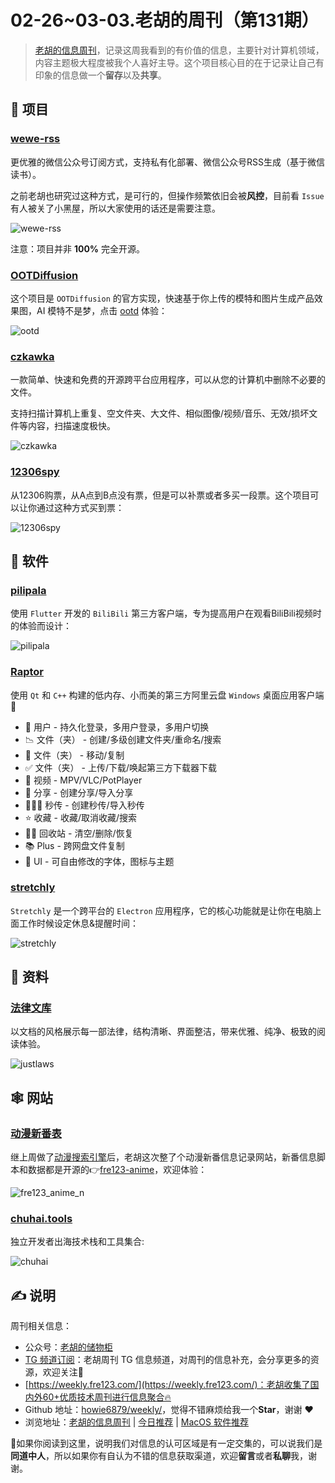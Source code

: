 # 02-26~03-03.老胡的周刊（第131期）

> [老胡的信息周刊](https://weekly.howie6879.com/)，记录这周我看到的有价值的信息，主要针对计算机领域，内容主题极大程度被我个人喜好主导。这个项目核心目的在于记录让自己有印象的信息做一个**留存**以及**共享**。

## 🎯 项目

### [wewe-rss](https://github.com/cooderl/wewe-rss)

更优雅的微信公众号订阅方式，支持私有化部署、微信公众号RSS生成（基于微信读书）。

之前老胡也研究过这种方式，是可行的，但操作频繁依旧会被**风控**，目前看 `Issue` 有人被关了小黑屋，所以大家使用的话还是需要注意。

![wewe-rss](https://images-1252557999.file.myqcloud.com/uPic/wewe-rss.jpg)

注意：项目并非 **100%** 完全开源。

### [OOTDiffusion](https://github.com/levihsu/OOTDiffusion)

这个项目是 `OOTDiffusion` 的官方实现，快速基于你上传的模特和图片生成产品效果图，AI 模特不是梦，点击 [ootd](https://ootd.ibot.cn/) 体验：

![ootd](https://images-1252557999.file.myqcloud.com/uPic/ootd.jpg)

### [czkawka](https://github.com/qarmin/czkawka)

一款简单、快速和免费的开源跨平台应用程序，可以从您的计算机中删除不必要的文件。

支持扫描计算机上重复、空文件夹、大文件、相似图像/视频/音乐、无效/损坏文件等内容，扫描速度极快。

![czkawka](https://images-1252557999.file.myqcloud.com/uPic/czkawka.jpg)

### [12306spy](https://github.com/elroy93/12306spy)

从12306购票，从A点到B点没有票，但是可以补票或者多买一段票。这个项目可以让你通过这种方式买到票：

![12306spy](https://images-1252557999.file.myqcloud.com/uPic/12306spy.jpg)

## 🤖 软件

### [pilipala](https://github.com/guozhigq/pilipala)

使用 `Flutter` 开发的 `BiliBili` 第三方客户端，专为提高用户在观看BiliBili视频时的体验而设计：

![pilipala](https://images-1252557999.file.myqcloud.com/uPic/pilipala.jpg)

### [Raptor](https://github.com/InfpHub/Raptor)

使用 `Qt` 和 `C++` 构建的低内存、小而美的第三方阿里云盘 `Windows` 桌面应用客户端🚀

- 🧬 用户 - 持久化登录，多用户登录，多用户切换
- 📉 文件（夹） - 创建/多级创建文件夹/重命名/搜索
- 💅 文件（夹） - 移动/复制
- ✅ 文件（夹） - 上传/下载/唤起第三方下载器下载
- 🎪 视频 - MPV/VLC/PotPlayer
- 💸 分享 - 创建分享/导入分享
- 🦹🏻‍♀️ 秒传 - 创建秒传/导入秒传
- ⭐️ 收藏 - 收藏/取消收藏/搜索
- 🕵️‍♂️ 回收站 - 清空/删除/恢复
- 📚 Plus - 跨网盘文件复制
- 🏅 UI - 可自由修改的字体，图标与主题

### [stretchly](https://github.com/hovancik/stretchly)

`Stretchly` 是一个跨平台的 `Electron` 应用程序，它的核心功能就是让你在电脑上面工作时候设定休息&提醒时间：

![stretchly](https://images-1252557999.file.myqcloud.com/uPic/stretchly.jpg)

## 👀 资料

### [法律文库](https://www.justlaws.cn/constitution/%E5%BA%8F%E8%A8%80.html)

以文档的风格展示每一部法律，结构清晰、界面整洁，带来优雅、纯净、极致的阅读体验。

![justlaws](https://images-1252557999.file.myqcloud.com/uPic/justlaws.jpg)

## 🕸 网站

### [动漫新番表](https://www.fre123.com/anime/n)

继上周做了[动漫搜索引擎](https://www.fre123.com/anime/s)后，老胡这次整了个动漫新番信息记录网站，新番信息脚本和数据都是开源的👉[fre123-anime](https://github.com/fre123-com/fre123-anime)，欢迎体验：

![fre123_anime_n](https://images-1252557999.file.myqcloud.com/uPic/fre123_anime_n.jpg)

### [chuhai.tools](https://chuhai.tools/)

独立开发者出海技术栈和工具集合:

![chuhai](https://images-1252557999.file.myqcloud.com/uPic/chuhai.jpg)

## ✍️ 说明

周刊相关信息：

- 公众号：[老胡的储物柜](https://images-1252557999.file.myqcloud.com/uPic/ETIbMe.jpg)
- [TG 频道订阅](https://t.me/howie_weekly)：老胡周刊 TG 信息频道，对周刊的信息补充，会分享更多的资源，欢迎关注👏
- [https://weekly.fre123.com/](https://weekly.fre123.com/)：老胡收集了国内外60+优质技术周刊进行信息聚合🔥
- Github 地址：[howie6879/weekly/](https://github.com/howie6879/weekly/)，觉得不错麻烦给我一个**Star**，谢谢 ❤️
- 浏览地址：[老胡的信息周刊](https://weekly.howie6879.com) | [今日推荐](https://weekly.howie6879.com/recommend/index.html) | [MacOS 软件推荐](https://weekly.howie6879.com/soft/mac.html)

🙌如果你阅读到这里，说明我们对信息的认可区域是有一定交集的，可以说我们是**同道中人**，所以如果你有自认为不错的信息获取渠道，欢迎**留言**或者**私聊**我，谢谢。

